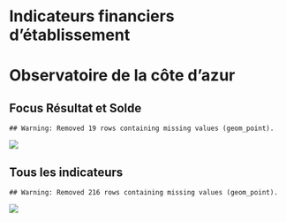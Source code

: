 Indicateurs financiers d’établissement
================

# Observatoire de la côte d’azur

## Focus Résultat et Solde

    ## Warning: Removed 19 rows containing missing values (geom_point).

![](observatoire_de_la_côte_d_azur_files/figure-gfm/etab.focus-1.png)<!-- -->

## Tous les indicateurs

    ## Warning: Removed 216 rows containing missing values (geom_point).

![](observatoire_de_la_côte_d_azur_files/figure-gfm/etab-1.png)<!-- -->
